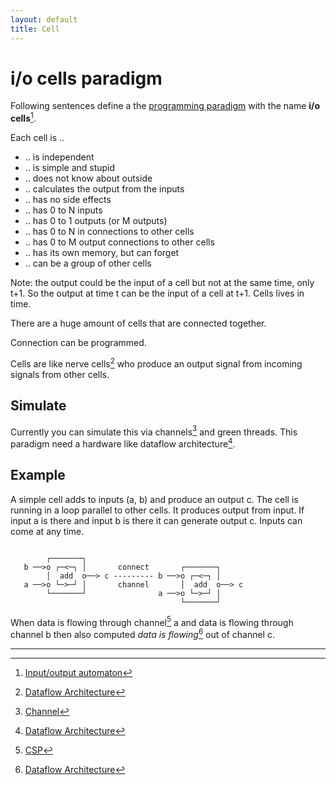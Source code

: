 ```yaml
---
layout: default
title: Cell
---
```


# i/o cells paradigm

Following sentences define a the [programming paradigm](https://en.wikipedia.org/wiki/Programming_paradigm) with the name __i/o cells__[^1].

Each cell is ..

 * .. is independent
 * .. is simple and stupid
 * .. does not know about outside
 * .. calculates the output from the inputs
 * .. has no side effects
 * .. has 0 to N inputs
 * .. has 0 to 1 outputs (or M outputs)
 * .. has 0 to N in connections to other cells
 * .. has 0 to M output connections to other cells
 * .. has its own memory, but can forget
 * .. can be a group of other cells

Note: the output could be the input of a cell but
not at the same time, only t+1.
So the output at time t can be the input of a
cell at t+1. Cells lives in time.

There are a huge amount of cells that are connected together.

Connection can be programmed.

Cells are like nerve cells[^3] who produce an output signal from incoming signals from other cells.

## Simulate

Currently you can simulate this via channels[^7] and green threads.
This paradigm need a hardware like dataflow architecture[^3].

## Example

A simple cell adds to inputs (a, b) and produce an output c.
The cell is running in a loop parallel to other cells.
It produces output from input. If input a is there and
input b is there it can generate output c. Inputs can
come at any time.

```

        ┌───────┐
   b ──>o ┌─<─┐ │       connect       ┌───────┐
        │  add  o──> c --------- b ──>o ┌─<─┐ │
   a ──>o └─>─┘ │       channel       │  add  o──> c
        └───────┘                a ──>o └─>─┘ │
                                      └───────┘

```
   
  When data is flowing through channel[^2] a and data is flowing through channel b
  then also computed *data is flowing*[^3] out of channel c.

---

[^1]: [Input/output automaton](https://en.wikipedia.org/wiki/Input/output_automaton)
[^2]: [CSP](https://en.wikipedia.org/wiki/Communicating_sequential_processes)
[^3]: [Dataflow Architecture](https://en.wikipedia.org/wiki/Dataflow_architecture)
[^4]: [Input/ouput](https://en.wikipedia.org/wiki/Input/output)
[^5]: [Asynchronous I/O](https://en.wikipedia.org/wiki/Asynchronous_I/O)
[^6]: [Neuron or nerve cell](https://en.wikipedia.org/wiki/Neuron)
[^7]: [Channel](https://en.wikipedia.org/wiki/Channel_(programming))
[^8]: [Bell Labs and CSP Threads](https://swtch.com/~rsc/thread/)
[^9]: [A Simulator for Digital Circuits](SICP - Page 369)

 

